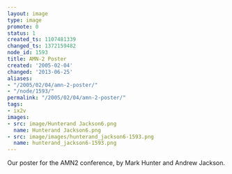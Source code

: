 ```yaml
---
layout: image
type: image
promote: 0
status: 1
created_ts: 1107481339
changed_ts: 1372159482
node_id: 1593
title: AMN-2 Poster
created: '2005-02-04'
changed: '2013-06-25'
aliases:
- "/2005/02/04/amn-2-poster/"
- "/node/1593/"
permalink: "/2005/02/04/amn-2-poster/"
tags:
- ix2v
images:
- src: image/Hunterand Jackson6.png
  name: Hunterand Jackson6.png
- src: image/images/hunterand_jackson6-1593.png
  name: hunterand_jackson6-1593.png
---
```

Our poster for the AMN2 conference,  by Mark Hunter and Andrew Jackson.
